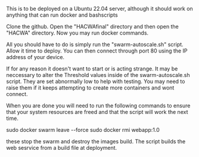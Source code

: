 This is to be deployed on a Ubuntu 22.04 server, although it should work on anything that can run docker and bashscripts

Clone the github. Open the "HACWAfinal" directory and then open the "HACWA" directory. Now you may run docker commands. 

All you should have to do is simply run the "swarm-autoscale.sh" script. Allow it time to deploy. 
You can then connect through port 80 using the IP address of your device.

If for any reason it doesn't want to start or is acting strange. It may be neccessary to alter the Threshold values inside 
of the swarm-autoscale.sh script. They are set abnormally low to help with testing. You may need to raise them if it keeps 
attempting to create more containers and wont connect.

When you are done you will need to run the following commands to ensure that your system resources are freed and that
the script will work the next time.

sudo docker swarm leave --force
sudo docker rmi webapp:1.0

these stop the swarm and destroy the images build.
The script builds the web sesrvice from a build file at deployment.
